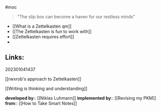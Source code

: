 #moc

>"The slip box can become a haven for our restless minds"

- [[What is a Zettelkasten qm]]
- [[The Zettelkasten is fun to work with]]
- [[Zettelkasten requires effort]]
- 



## Links: 

202301041437

[[rwxrob's approach to Zettelkasten]]

[[Writing is thinking and understanding]]

**developed by**:: [[Niklas Luhmann]]
**implemented by**:: [[Revising my PKM]]
**from**:: [[How to Take Smart Notes]]